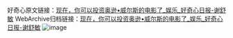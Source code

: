 好奇心原文链接：[现在，你可以投资奥逊•威尔斯的电影了_娱乐_好奇心日报-谢舒敏](https://www.qdaily.com/articles/9337.html)
WebArchive归档链接：[现在，你可以投资奥逊•威尔斯的电影了_娱乐_好奇心日报-谢舒敏](http://web.archive.org/web/20190623154109/https://www.qdaily.com/articles/9337.html)
![image](http://ww3.sinaimg.cn/large/007d5XDply1g3vf0xhsjjj30u03pt4qp)